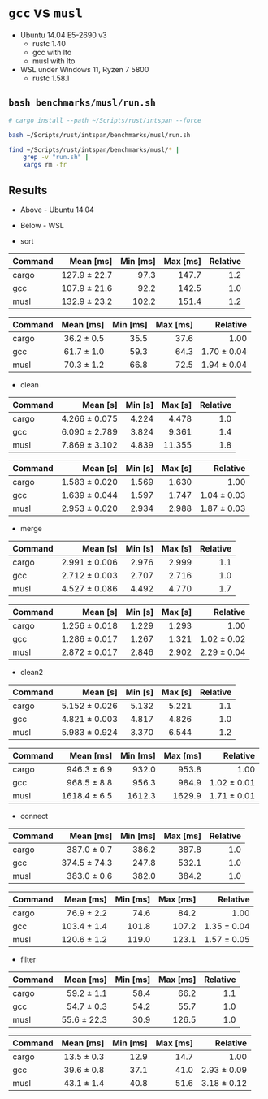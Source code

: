 # `gcc` vs `musl`

* Ubuntu 14.04 E5-2690 v3
    * rustc 1.40
    * gcc with lto
    * musl with lto
* WSL under Windows 11, Ryzen 7 5800
    * rustc 1.58.1

## `bash benchmarks/musl/run.sh`

```bash
# cargo install --path ~/Scripts/rust/intspan --force

bash ~/Scripts/rust/intspan/benchmarks/musl/run.sh

find ~/Scripts/rust/intspan/benchmarks/musl/* |
    grep -v "run.sh" |
    xargs rm -fr

```

## Results

* Above - Ubuntu 14.04
* Below - WSL

* sort

| Command |    Mean [ms] | Min [ms] | Max [ms] | Relative |
|:--------|-------------:|---------:|---------:|---------:|
| cargo   | 127.9 ± 22.7 |     97.3 |    147.7 |      1.2 |
| gcc     | 107.9 ± 21.6 |     92.2 |    142.5 |      1.0 |
| musl    | 132.9 ± 23.2 |    102.2 |    151.4 |      1.2 |

| Command |    Mean [ms] | Min [ms] | Max [ms] |    Relative |
|:--------|-------------:|---------:|---------:|------------:|
| cargo   |   36.2 ± 0.5 |     35.5 |     37.6 |        1.00 |
| gcc     |   61.7 ± 1.0 |     59.3 |     64.3 | 1.70 ± 0.04 |
| musl    |   70.3 ± 1.2 |     66.8 |     72.5 | 1.94 ± 0.04 |

* clean

| Command |      Mean [s] | Min [s] | Max [s] | Relative |
|:--------|--------------:|--------:|--------:|---------:|
| cargo   | 4.266 ± 0.075 |   4.224 |   4.478 |      1.0 |
| gcc     | 6.090 ± 2.789 |   3.824 |   9.361 |      1.4 |
| musl    | 7.869 ± 3.102 |   4.839 |  11.355 |      1.8 |

| Command |      Mean [s] | Min [s] | Max [s] |    Relative |
|:--------|--------------:|--------:|--------:|------------:|
| cargo   | 1.583 ± 0.020 |   1.569 |   1.630 |        1.00 |
| gcc     | 1.639 ± 0.044 |   1.597 |   1.747 | 1.04 ± 0.03 |
| musl    | 2.953 ± 0.020 |   2.934 |   2.988 | 1.87 ± 0.03 |

* merge

| Command |      Mean [s] | Min [s] | Max [s] | Relative |
|:--------|--------------:|--------:|--------:|---------:|
| cargo   | 2.991 ± 0.006 |   2.976 |   2.999 |      1.1 |
| gcc     | 2.712 ± 0.003 |   2.707 |   2.716 |      1.0 |
| musl    | 4.527 ± 0.086 |   4.492 |   4.770 |      1.7 |

| Command |      Mean [s] | Min [s] | Max [s] |    Relative |
|:--------|--------------:|--------:|--------:|------------:|
| cargo   | 1.256 ± 0.018 |   1.229 |   1.293 |        1.00 |
| gcc     | 1.286 ± 0.017 |   1.267 |   1.321 | 1.02 ± 0.02 |
| musl    | 2.872 ± 0.017 |   2.846 |   2.902 | 2.29 ± 0.04 |

* clean2

| Command |      Mean [s] | Min [s] | Max [s] | Relative |
|:--------|--------------:|--------:|--------:|---------:|
| cargo   | 5.152 ± 0.026 |   5.132 |   5.221 |      1.1 |
| gcc     | 4.821 ± 0.003 |   4.817 |   4.826 |      1.0 |
| musl    | 5.983 ± 0.924 |   3.370 |   6.544 |      1.2 |

| Command |    Mean [ms] | Min [ms] | Max [ms] |    Relative |
|:--------|-------------:|---------:|---------:|------------:|
| cargo   |  946.3 ± 6.9 |    932.0 |    953.8 |        1.00 |
| gcc     |  968.5 ± 8.8 |    956.3 |    984.9 | 1.02 ± 0.01 |
| musl    | 1618.4 ± 6.5 |   1612.3 |   1629.9 | 1.71 ± 0.01 |

* connect

| Command |    Mean [ms] | Min [ms] | Max [ms] | Relative |
|:--------|-------------:|---------:|---------:|---------:|
| cargo   |  387.0 ± 0.7 |    386.2 |    387.8 |      1.0 |
| gcc     | 374.5 ± 74.3 |    247.8 |    532.1 |      1.0 |
| musl    |  383.0 ± 0.6 |    382.0 |    384.2 |      1.0 |

| Command |   Mean [ms] | Min [ms] | Max [ms] |    Relative |
|:--------|------------:|---------:|---------:|------------:|
| cargo   |  76.9 ± 2.2 |     74.6 |     84.2 |        1.00 |
| gcc     | 103.4 ± 1.4 |    101.8 |    107.2 | 1.35 ± 0.04 |
| musl    | 120.6 ± 1.2 |    119.0 |    123.1 | 1.57 ± 0.05 |

* filter

| Command |   Mean [ms] | Min [ms] | Max [ms] | Relative |
|:--------|------------:|---------:|---------:|---------:|
| cargo   |  59.2 ± 1.1 |     58.4 |     66.2 |      1.1 |
| gcc     |  54.7 ± 0.3 |     54.2 |     55.7 |      1.0 |
| musl    | 55.6 ± 22.3 |     30.9 |    126.5 |      1.0 |

| Command |  Mean [ms] | Min [ms] | Max [ms] |    Relative |
|:--------|-----------:|---------:|---------:|------------:|
| cargo   | 13.5 ± 0.3 |     12.9 |     14.7 |        1.00 |
| gcc     | 39.6 ± 0.8 |     37.1 |     41.0 | 2.93 ± 0.09 |
| musl    | 43.1 ± 1.4 |     40.8 |     51.6 | 3.18 ± 0.12 |
